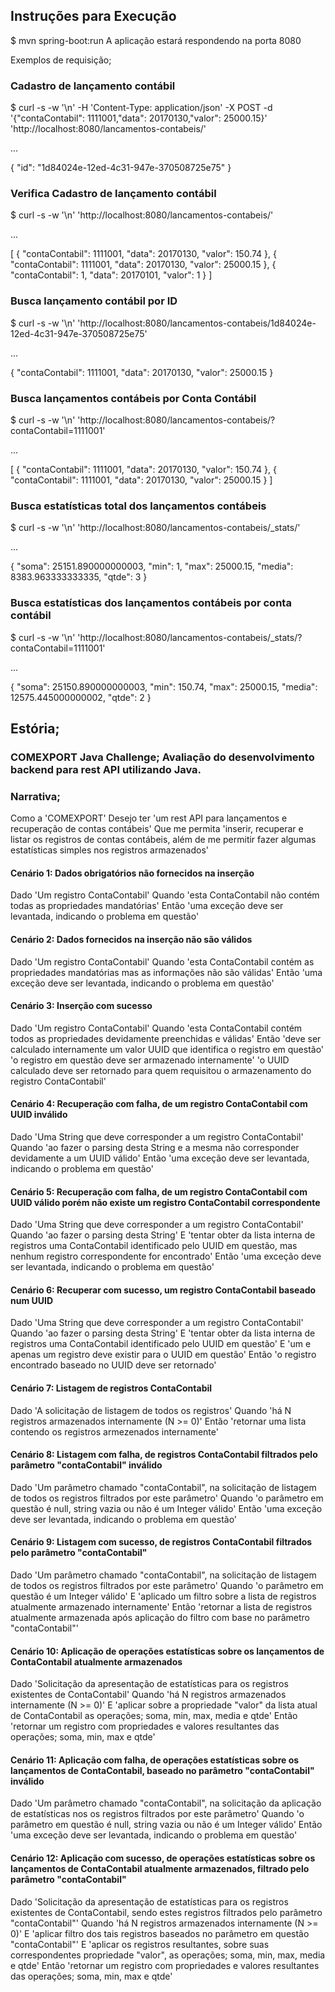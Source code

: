 ## Instruções para Execução
$ mvn spring-boot:run
A aplicação estará respondendo na porta 8080

Exemplos de requisição;
### Cadastro de lançamento contábil
$ curl -s -w '\n' -H 'Content-Type: application/json' -X POST -d '{"contaContabil": 1111001,"data": 20170130,"valor": 25000.15}' 'http://localhost:8080/lancamentos-contabeis/'

...

{
  "id": "1d84024e-12ed-4c31-947e-370508725e75"
}

### Verifica Cadastro de lançamento contábil
$ curl -s -w '\n' 'http://localhost:8080/lancamentos-contabeis/'

...

[
  {
    "contaContabil": 1111001,
    "data": 20170130,
    "valor": 150.74
  },
  {
    "contaContabil": 1111001,
    "data": 20170130,
    "valor": 25000.15
  },
  {
    "contaContabil": 1,
    "data": 20170101,
    "valor": 1
  }
]

### Busca lançamento contábil por ID
$ curl -s -w '\n' 'http://localhost:8080/lancamentos-contabeis/1d84024e-12ed-4c31-947e-370508725e75'

...

{
  "contaContabil": 1111001,
  "data": 20170130,
  "valor": 25000.15
}

### Busca lançamentos contábeis por Conta Contábil
$ curl -s -w '\n' 'http://localhost:8080/lancamentos-contabeis/?contaContabil=1111001'

...

[
  {
    "contaContabil": 1111001,
    "data": 20170130,
    "valor": 150.74
  },
  {
    "contaContabil": 1111001,
    "data": 20170130,
    "valor": 25000.15
  }
]

### Busca estatísticas total dos lançamentos contábeis
$ curl -s -w '\n' 'http://localhost:8080/lancamentos-contabeis/_stats/'

...

{
  "soma": 25151.890000000003,
  "min": 1,
  "max": 25000.15,
  "media": 8383.963333333335,
  "qtde": 3
}

### Busca estatísticas dos lançamentos contábeis por conta contábil
$ curl -s -w '\n' 'http://localhost:8080/lancamentos-contabeis/_stats/?contaContabil=1111001'

...

{
  "soma": 25150.890000000003,
  "min": 150.74,
  "max": 25000.15,
  "media": 12575.445000000002,
  "qtde": 2
}

## Estória;
### COMEXPORT Java Challenge; Avaliação do desenvolvimento backend para rest API utilizando Java.

### Narrativa;
Como a 'COMEXPORT'
Desejo ter 'um rest API para lançamentos e recuperação de contas contábeis'
Que me permita 'inserir, recuperar e listar os registros de contas contábeis, além de me permitir fazer algumas estatísticas simples nos registros armazenados'

#### Cenário 1: Dados obrigatórios não fornecidos na inserção
Dado 'Um registro ContaContabil'
Quando 'esta ContaContabil não contém todas as propriedades mandatórias'
Então 'uma exceção deve ser levantada, indicando o problema em questão'

#### Cenário 2: Dados fornecidos na inserção não são válidos
Dado 'Um registro ContaContabil'
Quando 'esta ContaContabil contém as propriedades mandatórias mas as informações não são válidas'
Então 'uma exceção deve ser levantada, indicando o problema em questão'

#### Cenário 3: Inserção com sucesso
Dado 'Um registro ContaContabil'
Quando 'esta ContaContabil contém todos as propriedades devidamente preenchidas e válidas'
Então 'deve ser calculado internamente um valor UUID que identifica o registro em questão'
	'o registro em questão deve ser armazenado internamente'
	'o UUID calculado deve ser retornado para quem requisitou o armazenamento do registro ContaContabil'

#### Cenário 4: Recuperação com falha, de um registro ContaContabil com UUID inválido
Dado 'Uma String que deve corresponder a um registro ContaContabil'
Quando 'ao fazer o parsing desta String e a mesma não corresponder devidamente a um UUID válido'
Então 'uma exceção deve ser levantada, indicando o problema em questão'

#### Cenário 5: Recuperação com falha, de um registro ContaContabil com UUID válido porém não existe um registro ContaContabil correspondente
Dado 'Uma String que deve corresponder a um registro ContaContabil'
Quando 'ao fazer o parsing desta String'
	E 'tentar obter da lista interna de registros uma ContaContabil identificado pelo UUID em questão, mas nenhum registro correspondente for encontrado'
Então 'uma exceção deve ser levantada, indicando o problema em questão'

#### Cenário 6: Recuperar com sucesso, um registro ContaContabil baseado num UUID
Dado 'Uma String que deve corresponder a um registro ContaContabil'
Quando 'ao fazer o parsing desta String'
	E 'tentar obter da lista interna de registros uma ContaContabil identificado pelo UUID em questão'
	E 'um e apenas um registro deve existir para o UUID em questão'
Então 'o registro encontrado baseado no UUID deve ser retornado'

#### Cenário 7: Listagem de registros ContaContabil
Dado 'A solicitação de listagem de todos os registros'
Quando 'há N registros armazenados internamente (N >= 0)'
Então 'retornar uma lista contendo os registros armezenados internamente'

#### Cenário 8: Listagem com falha, de registros ContaContabil filtrados pelo parâmetro "contaContabil" inválido
Dado 'Um parâmetro chamado "contaContabil", na solicitação de listagem de todos os registros filtrados por este parâmetro'
Quando 'o parâmetro em questão é null, string vazia ou não é um Integer válido'
Então 'uma exceção deve ser levantada, indicando o problema em questão'

#### Cenário 9: Listagem com sucesso, de registros ContaContabil filtrados pelo parâmetro "contaContabil"
Dado 'Um parâmetro chamado "contaContabil", na solicitação de listagem de todos os registros filtrados por este parâmetro'
Quando 'o parâmetro em questão é um Integer válido'
	E 'aplicado um filtro sobre a lista de registros atualmente armazenado internamente'
Então 'retornar a lista de registros atualmente armazenada após aplicação do filtro com base no parâmetro "contaContabil"'

#### Cenário 10: Aplicação de operações estatísticas sobre os lançamentos de ContaContabil atualmente armazenados
Dado 'Solicitação da apresentação de estatísticas para os registros existentes de ContaContabil'
Quando 'há N registros armazenados internamente (N >= 0)'
	E 'aplicar sobre a propriedade "valor" da lista atual de ContaContabil as operações; soma, min, max, media e qtde'
Então 'retornar um registro com propriedades e valores resultantes das operações; soma, min, max e qtde'

#### Cenário 11: Aplicação com falha, de operações estatísticas sobre os lançamentos de ContaContabil, baseado no parâmetro "contaContabil" inválido
Dado 'Um parâmetro chamado "contaContabil", na solicitação  da aplicação de estatísticas nos os registros filtrados por este parâmetro'
Quando 'o parâmetro em questão é null, string vazia ou não é um Integer válido'
Então 'uma exceção deve ser levantada, indicando o problema em questão'

#### Cenário 12: Aplicação com sucesso, de operações estatísticas sobre os lançamentos de ContaContabil atualmente armazenados, filtrado pelo parâmetro "contaContabil"
Dado 'Solicitação da apresentação de estatísticas para os registros existentes de ContaContabil, sendo estes registros filtrados pelo parâmetro "contaContabil"'
Quando 'há N registros armazenados internamente (N >= 0)'
	E 'aplicar filtro dos tais registros baseados no parâmetro em questão "contaContabil"'
	E 'aplicar os registros resultantes, sobre suas correspondentes propriedade "valor", as operações; soma, min, max, media e qtde'
Então 'retornar um registro com propriedades e valores resultantes das operações; soma, min, max e qtde'
